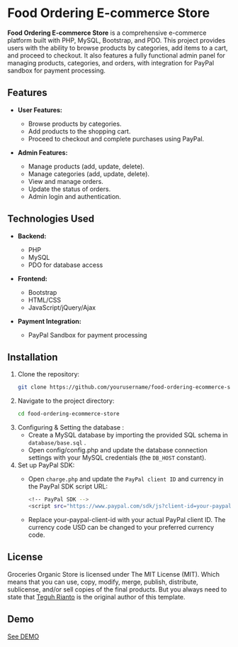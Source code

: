 # Food Ordering E-commerce Store

**Food Ordering E-commerce Store** is a comprehensive e-commerce platform built with PHP, MySQL, Bootstrap, and PDO. This project provides users with the ability to browse products by categories, add items to a cart, and proceed to checkout. It also features a fully functional admin panel for managing products, categories, and orders, with integration for PayPal sandbox for payment processing.

## Features

- **User Features:**
  - Browse products by categories.
  - Add products to the shopping cart.
  - Proceed to checkout and complete purchases using PayPal.
  
- **Admin Features:**
  - Manage products (add, update, delete).
  - Manage categories (add, update, delete).
  - View and manage orders.
  - Update the status of orders.
  - Admin login and authentication.

## Technologies Used

- **Backend:**
  - PHP
  - MySQL
  - PDO for database access
  
- **Frontend:**
  - Bootstrap
  - HTML/CSS
  - JavaScript/jQuery/Ajax
  
- **Payment Integration:**
  - PayPal Sandbox for payment processing

## Installation

1. Clone the repository:
    ```bash
   git clone https://github.com/yourusername/food-ordering-ecommerce-store.git
2. Navigate to the project directory:
    ```bash
    cd food-ordering-ecommerce-store
3. Configuring & Setting the database :
    - Create a MySQL database by importing the provided SQL schema in ```database/base.sql``` .
    - Open config/config.php and update the database connection settings with your MySQL credentials (the ```DB_HOST``` constant).
4. Set up PayPal SDK:
    - Open ```charge.php``` and update the ```PayPal client ID``` and currency in the PayPal SDK script URL:
      
      ```bash
      <!-- PayPal SDK -->
      <script src="https://www.paypal.com/sdk/js?client-id=your-paypal-client-id&currency=USD"></script>
    - Replace your-paypal-client-id with your actual PayPal client ID. The currency code USD can be changed to your preferred currency code.

## License
Groceries Organic Store is licensed under The MIT License (MIT). Which means that you can use, copy, modify, merge, publish, distribute, sublicense, and/or sell copies of the final products. But you always need to state that [Teguh Rianto](https://github.com/teguhrianto) is the original author of this template.

## Demo
[See DEMO](https://groceries.teguhrianto.my.id)
